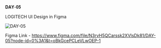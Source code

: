 𝐃𝐀𝐘-𝟎𝟓

LOGITECH UI Design in Figma

![DAY-05](https://user-images.githubusercontent.com/85480387/204154861-c2e65c06-a94d-4d39-a1f9-2dc9953dc4fc.jpg)

Figma Link - https://www.figma.com/file/N3rvH5QCarssk2XVlsDk81/DAY-05?node-id=0%3A1&t=oBkGcePCLeVLwOEP-1
